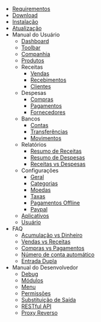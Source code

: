 * [Requirementos](requirements)
* [Download](download)
* [Instalação](installation)
* [Atualização](update)
* Manual do Usuário
	* [Dashboard](user-manual/dashboard)
	* [Toolbar](user-manual/toolbar)
	* [Companhia](user-manual/companies)
	* [Produtos](user-manual/items)
	* Receitas
		* [Vendas](user-manual/incomes/invoices)
		* [Recebimentos](user-manual/incomes/revenues)
		* [Clientes](user-manual/incomes/customers)
	* Despesas
		* [Compras](user-manual/expenses/bills)
		* [Pagamentos](user-manual/expenses/payments)
		* [Fornecedores](user-manual/expenses/vendors)
	* Bancos
		* [Contas](user-manual/banking/accounts)
		* [Transferências](user-manual/banking/transfers)
		* [Movimentos](user-manual/banking/transactions)
	* Relatórios
		* [Resumo de Receitas](user-manual/reports/income-summary)
		* [Resumo de Despesas](user-manual/reports/expense-summary)
		* [Receitas vs Despesas](user-manual/reports/income-vs-expense)
	* Configurações
		* [Geral](user-manual/settings/general)
		* [Categorias](user-manual/settings/categories)
		* [Moedas](user-manual/settings/currencies)
		* [Taxas](user-manual/settings/taxes)
		* [Pagamentos Offline](user-manual/settings/offline-payments)
		* [Paypal](user-manual/settings/paypal-standard)
	* [Aplicativos](user-manual/apps)
	* [Usuário](user-manual/auth/users)
* FAQ
    * [Acumulação vs Dinheiro](faq/accrual-vs-cash)
    * [Vendas vs Receitas](faq/invoices-vs-revenues)
    * [Compras vs Pagamentos](faq/bills-vs-payments)
    * [Número de conta automático](faq/auto-bill-number)
    * [Entrada Dupla](faq/double-entry-accounting)
* Manual do Desenvolvedor
    * [Debug](developer-manual/debug)
    * [Módulos](developer-manual/modules)
    * [Menu](developer-manual/menu)
    * [Permissões](developer-manual/permissions)
    * [Substituição de Saída](developer-manual/overriding-output)
    * [RESTful API](developer-manual/restful-api)
    * [Proxy Reverso](developer-manual/reverse-proxy)